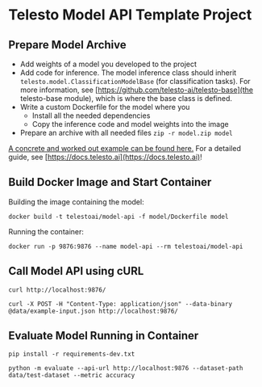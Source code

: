 # Telesto Model API Template Project

## Prepare Model Archive

* Add weights of a model you developed to the project
* Add code for inference. The model inference class should inherit `telesto.model.ClassificationModelBase` 
(for classification tasks). For more information, see [https://github.com/telesto-ai/telesto-base](the telesto-base module),
which is where the base class is defined.
* Write a custom Dockerfile for the model where you
    - Install all the needed dependencies
    - Copy the inference code and model weights into the image
* Prepare an archive with all needed files `zip -r model.zip model`

[A concrete and worked out example can be found here.](https://github.com/telesto-ai/telesto-base/tree/develop/tests/example_model)
For a detailed guide, see [https://docs.telesto.ai](https://docs.telesto.ai)!

## Build Docker Image and Start Container
Building the image containing the model:
```
docker build -t telestoai/model-api -f model/Dockerfile model
```

Running the container:
```
docker run -p 9876:9876 --name model-api --rm telestoai/model-api
```

## Call Model API using cURL

```
curl http://localhost:9876/

curl -X POST -H "Content-Type: application/json" --data-binary @data/example-input.json http://localhost:9876/
```

## Evaluate Model Running in Container

```
pip install -r requirements-dev.txt

python -m evaluate --api-url http://localhost:9876 --dataset-path data/test-dataset --metric accuracy
```
